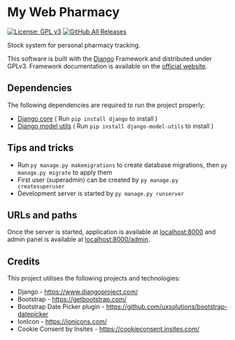 # My Web Pharmacy

[![License: GPL v3](https://img.shields.io/badge/License-GPLv3-blue.svg)](https://raw.githubusercontent.com/skylarkbe/pharmacy/master/LICENSE)
[![GitHub All Releases](https://img.shields.io/github/downloads/skylarkbe/pharmacy/total.svg)](https://github.com/skylarkbe/pharmacy/archive/master.zip)

Stock system for personal pharmacy tracking.

This software is built with the [Django](https://www.djangoproject.com/) Framework and distributed under GPLv3. Framework documentation is available on the [official website](https://docs.djangoproject.com).

## Dependencies
The following dependencies are required to run the project properly:
* [Django core](https://pypi.org/project/Django/) ( Run `pip install django` to install )
* [Django model utils](https://pypi.org/project/django-model-utils/) ( Run `pip install django-model-utils` to install )

## Tips and tricks
* Run `py manage.py makemigrations` to create database migrations, then `py manage.py migrate` to apply them
* First user (superadmin) can be created by `py manage.py createsuperuser`
* Development server is started by `py manage.py runserver`

## URLs and paths

Once the server is started, application is available at [localhost:8000](http://localhost:8000/) and admin panel is available at [localhost:8000/admin](http://localhost:8000/admin/).

## Credits

This project utilises the following projects and technologies:
* Django - https://www.djangoproject.com/
* Bootstrap - https://getbootstrap.com/
* Bootstrap Date Picker plugin - https://github.com/uxsolutions/bootstrap-datepicker
* IonIcon - https://ionicons.com/
* Cookie Consent by Insites - https://cookieconsent.insites.com/